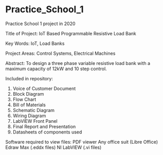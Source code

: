 # Practice_School_1
Practice School 1 project in 2020

Title of Project: IoT Based Programmable Resistive Load Bank

Key Words: IoT, Load Banks

Project Areas: Control Systems, Electrical Machines

Abstract: To design a three phase variable resistive load bank with a maximum capacity of 12kW and
10 step control.

Included in repository: 
1. Voice of Customer Document
2. Block Diagram
3. Flow Chart
4. Bill of Materials
5. Schematic Diagram
6. Wiring Diagram
7. LabVIEW Front Panel
8. Final Report and Presentation
9. Datasheets of components used

Software required to view files:
PDF viewer
Any office suit (Libre Office)
Edraw Max (.eddx files)
NI LabVIEW (.vi files)
